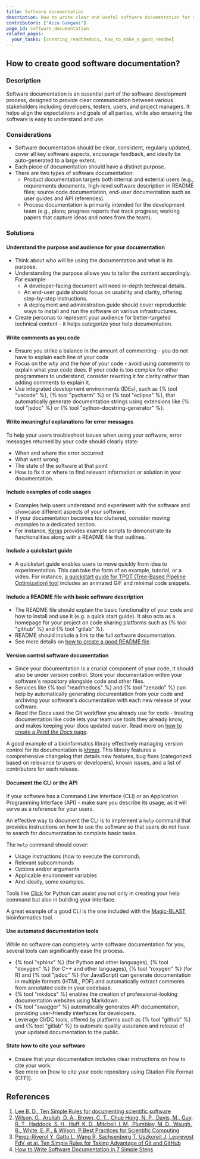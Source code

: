```yaml
---
title: Software documentation
description: How to write clear and useful software documentation for developers and end-users
contributors: ["Azza Gamgami"]
page_id: software_documentation
related_pages:
  your_tasks: [creating_readthedocs, how_to_make_a_good_readme]
---
```


## How to create good software documentation?

### Description

Software documentation is an essential part of the software development process, designed to provide clear 
communication between various stakeholders including developers, testers, users, and project managers. 
It helps align the expectations and goals of all parties, while also ensuring the software is easy to understand and use.

### Considerations

* Software documentation should be clear, consistent, regularly updated, cover all key software aspects, encourage feedback, and ideally be auto-generated to a large extent.
* Each piece of documentation should have a distinct purpose.
* There are two types of software documentation:
   * Product documentation targets both internal and external users (e.g., requirements documents, high-level software description in README files; source code documentation, end-user documentation such as user guides and API references).
   * Process documentation is primarily intended for the development team (e.g., plans; progress reports that track progress; working papers that capture ideas and notes from the team).


### Solutions

#### Understand the purpose and audience for your documentation

* Think about who will be using the documentation and what is its purpose. 
* Understanding the purpose allows you to tailor the content accordingly. For example:
  * A developer-facing document will need in-depth technical details.
  * An end-user guide should focus on usability and clarity, offering step-by-step instructions.
  * A deployment and administration guide should cover reproducible ways to install and run the software on various infrastructures.
* Create personas to represent your audience for better-targeted technical content - it helps categorize your help documentation.

#### Write comments as you code

* Ensure you strike a balance in the amount of commenting - you do not have to explain each line of your code
* Focus on the *why* and the *how* of your code - avoid using comments to explain what your code does. If your code is too 
complex for other programmers to understand, consider rewriting it for clarity rather than adding comments to explain it.
* Use integrated development environments (IDEs), such as {% tool "vscode" %}, {% tool "pycharm" %} or {% tool "eclipse" %}, 
that automatically generate documentation strings using extensions like {% tool "jsdoc" %} or {% tool "python-docstring-generator" %}.

#### Write meaningful explanations for error messages

To help your users troubleshoot issues when using your software, error messages returned by your code should clearly state:

* When and where the error occurred
* What went wrong
* The state of the software at that point
* How to fix it or where to find relevant information or solution in your documentation.


#### Include examples of code usages 

* Examples help users understand and experiment with the software and showcase different aspects of your software. 
* If your documentation becomes too cluttered, consider moving examples to a dedicated section. 
* For instance, [Keras](https://github.com/keras-team/keras/tree/master/examples)  provides example scripts to demonstrate its functionalities along with a README file that outlines.

#### Include a quickstart guide

* A quickstart guide enables users to move quickly from idea to experimentation. This can take the form of an example, tutorial, or a video. 
For instance, [a quickstart guide for TPOT (Tree-Based Pipeline Optimization) tool](http://epistasislab.github.io/tpot/) includes an animated GIF and minimal code snippets.

#### Include a README file with basic software description

* The README file should explain the basic functionality of your code and how to install and use it (e.g. a quick start guide). 
It also acts as a homepage for your project on code sharing platforms such as {% tool "github" %} and {% tool "gitlab" %}. 
* README should include a link to the full software documentation. 
* See more details on [how to create a good README file](how_to_make_a_good_readme.md).

#### Version control software documentation

* Since your documentation is a crucial component of your code, it should also be under version control. 
Store your documentation within your software's repository alongside code and other files. 
* Services like {% tool "readthedocs" %} and {% tool "zenodo" %} can help by automatically generating documentation from your code and archiving your software's documentation with each new release of your software.
* *Read the Docs* used the Git workflow you already use for code - treating documentation like code lets your team use tools they already know, and makes keeping your docs updated easier. 
Read more on [how to create a *Read the Docs* page](https://everse.software/RSQKit/creating_readthedocs). 

A good example of a bioinformatics library effectively managing version control for its documentation is [khmer](https://github.com/dib-lab/khmer/). 
This library features a comprehensive changelog that details new features, bug fixes (categorized based on relevance to users or developers), 
known issues, and a list of contributors for each release. 

#### Document the CLI or the API

If your software has a Command Line Interface (CLI) or an Application Programming Interface (API) - make sure you describe its usage, as it 
will serve as a reference for your users.

An effective way to document the CLI is to implement a `help` command that provides instructions on how to use the software so that users do not have to search for documentation to complete basic tasks.

The `help` command should cover:

* Usage instructions (how to execute the command).
* Relevant subcommands
* Options and/or arguments
* Applicable environment variables
* And ideally, some examples.

Tools like [Click](https://click.palletsprojects.com/en/8.1.x/) for Python can assist you not only in creating your help command but also in building your interface.

A great example of a good CLI is the one included with the [Magic-BLAST](https://ncbi.github.io/magicblast/) bioinformatics tool.

#### Use automated documentation tools

While no software can completely write software documentation for you, several tools can significantly ease the process.

* {% tool "sphinx" %} (for Python and other languages), {% tool "doxygen" %} (for C++ and other languages), {% tool "roxygen" %} (for R) and {% tool "jsdoc" %} (for JavaScript) can generate documentation in multiple formats (HTML, PDF) and automatically extract comments from annotated code in your codebase.
* {% tool "mkdocs" %} enables the creation of professional-looking documentation websites using Markdown.
* {% tool "swagger" %} automatically generates API documentation, providing user-friendly interfaces for developers.
* Leverage CI/DC tools, offered by platforms such as {% tool "github" %} and {% tool "gitlab" %} to automate quality assurance and release of your updated documentation to the public.

#### State how to cite your software

* Ensure that your documentation includes clear instructions on how to cite your work.
* See more on [how to cite your code repository using Citation File Format (CFF)].

## References
1. [Lee B. D., Ten Simple Rules for documenting scientific software](https://doi.org/10.1371/journal.pcbi.1006561)
2. [Wilson, G., Aruliah, D. A., Brown, C. T., Chue Hong, N. P., Davis, M., Guy, R. T., Haddock, S. H., Huff, K. D., Mitchell, I. M., Plumbley, M. D., Waugh, B., White, E. P., & Wilson, P.Best Practices for Scientific Computing](https://doi.org/10.1371/journal.pbio.1001745)
3. [Perez-Riverol Y, Gatto L, Wang R, Sachsenberg T, Uszkoreit J, Leprevost FdV, et al. Ten Simple Rules for Taking Advantage of Git and GitHub](https://doi.org/10.1371/journal.pcbi.1004947)
4. [How to Write Software Documentation in 7 Simple Steps](https://technicalwriterhq.com/documentation/software-documentation/how-to-write-software-documentation/)

